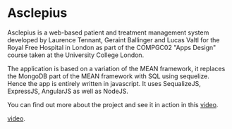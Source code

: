 # Asclepius

Asclepius is a web-based patient and treatment management system developed by Laurence Tennant, Geraint Ballinger and Lucas Valtl for the Royal Free Hospital in London as part of the COMPGC02 "Apps Design" course taken at the University College London.

The application is based on a variation of the MEAN framework, it replaces the MongoDB part of the MEAN framework with SQL using sequelize. Hence the app is entirely written in javascript. It uses SequalizeJS, ExpressJS, AngularJS as well as NodeJS.

You can find out more about the project and see it in action in this [video](https://youtu.be/0Im0chx2okg). 

<a href="https://youtu.be/0Im0chx2okg" target="_blank">video</a>.
